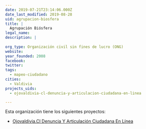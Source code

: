 ```yaml
---
date: 2019-07-21T23:14:06.000Z
date_last_modified: 2019-08-28
uid: agrupacion-biosfera
title: |
  Agrupación Biósfera
legal_name: 
description: |
  
org_type: Organización civil sin fines de lucro (ONG)
website: 
year_founded: 2008
facebook: 
twitter: 
tags:
  - mapeo-ciudadano
cities: 
  - Valdivia
projects_uids:
  - ojovaldivia-cl-denuncia-y-articulacion-ciudadana-en-linea

---
```


Esta organización tiene los siguientes proyectos:

- [Ojovaldivia.Cl Denuncia Y Articulación Ciudadana En Línea](/proyectos/ojovaldivia-cl-denuncia-y-articulacion-ciudadana-en-linea)
